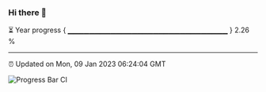 ### Hi there 👋

⏳ Year progress { ▁▁▁▁▁▁▁▁▁▁▁▁▁▁▁▁▁▁▁▁▁▁▁▁▁▁▁▁▁▁ } 2.26 %

---

⏰ Updated on Mon, 09 Jan 2023 06:24:04 GMT

![Progress Bar CI](https://github.com/ZhaoGui/ZhaoGui/workflows/Progress%20Bar%20CI/badge.svg)
